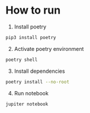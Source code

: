 # How to run

1. Install poetry

```bash
pip3 install poetry
```

2. Activate poetry environment

```bash
poetry shell
```

3. Install dependencies

```bash
poetry install --no-root
```

4. Run notebook

```bash
jupiter notebook
```